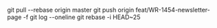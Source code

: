 git pull --rebase origin master
git push origin feat/WR-1454-newsletter-page -f
git log --oneline
git rebase -i HEAD~25

